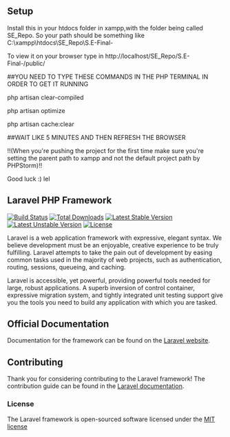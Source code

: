 ## Setup

Install this in your htdocs folder in xampp,with the folder being called SE_Repo. So your path should be something like
C:\xampp\htdocs\SE_Repo\S.E-Final-

To view it on your browser type in http://localhost/SE_Repo/S.E-Final-/public/

##YOU NEED TO TYPE THESE COMMANDS IN THE PHP TERMINAL IN ORDER TO GET IT RUNNING

php artisan clear-compiled

php artisan optimize

php artisan cache:clear

##WAIT LIKE 5 MINUTES AND THEN REFRESH THE BROWSER

!!(When you're pushing the project for the first time make sure you're setting the parent path to xampp and not the default
project path by PHPStorm)!!


Good luck :) 
lel

## Laravel PHP Framework

[![Build Status](https://travis-ci.org/laravel/framework.svg)](https://travis-ci.org/laravel/framework)
[![Total Downloads](https://poser.pugx.org/laravel/framework/downloads.svg)](https://packagist.org/packages/laravel/framework)
[![Latest Stable Version](https://poser.pugx.org/laravel/framework/v/stable.svg)](https://packagist.org/packages/laravel/framework)
[![Latest Unstable Version](https://poser.pugx.org/laravel/framework/v/unstable.svg)](https://packagist.org/packages/laravel/framework)
[![License](https://poser.pugx.org/laravel/framework/license.svg)](https://packagist.org/packages/laravel/framework)

Laravel is a web application framework with expressive, elegant syntax. We believe development must be an enjoyable, creative experience to be truly fulfilling. Laravel attempts to take the pain out of development by easing common tasks used in the majority of web projects, such as authentication, routing, sessions, queueing, and caching.

Laravel is accessible, yet powerful, providing powerful tools needed for large, robust applications. A superb inversion of control container, expressive migration system, and tightly integrated unit testing support give you the tools you need to build any application with which you are tasked.

## Official Documentation

Documentation for the framework can be found on the [Laravel website](http://laravel.com/docs).

## Contributing

Thank you for considering contributing to the Laravel framework! The contribution guide can be found in the [Laravel documentation](http://laravel.com/docs/contributions).

### License

The Laravel framework is open-sourced software licensed under the [MIT license](http://opensource.org/licenses/MIT)
